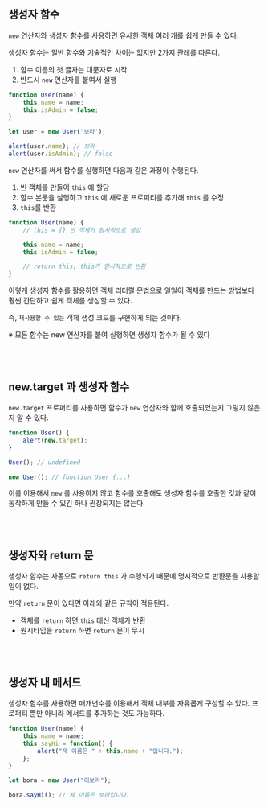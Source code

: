 ##  생성자 함수
`new` 연산자와 생성자 함수를 사용하면 유사한 객체 여러 개를 쉽게 만들 수 있다.
<br>

생성자 함수는 일반 함수와 기술적인 차이는 없지만 2가지 관례를 따른다.

1. 함수 이름의 첫 글자는 대문자로 시작
2. 반드시 `new` 연산자를 붙여서 실행

```javascript
function User(name) {
    this.name = name;
    this.isAdmin = false;
}

let user = new User('보라');

alert(user.name); // 보라
alert(user.isAdmin); // false
```

`new` 연산자를 써서 함수를 실행하면 다음과 같은 과정이 수행된다.

1. 빈 객체를 만들어 `this` 에 할당
2. 함수 본문을 실행하고 `this` 에 새로운 프로퍼티를 추가해 `this` 를 수정
3. `this`를 반환

```javascript
function User(name) {
    // this = {} 빈 객체가 암시적으로 생성

    this.name = name;
    this.isAdmin = false;

    // return this; this가 암시적으로 반환
}
```

이렇게 생성자 함수를 활용하면 객체 리터럴 문법으로 일일이 객체를 만드는 방법보다 훨씬 간단하고 쉽게 객체를 생성할 수 있다.
<br>

즉, `재사용할 수 있는` 객체 생성 코드를 구현하게 되는 것이다.
<br>

※ 모든 함수는 new 연산자를 붙여 실행하면 생성자 함수가 될 수 있다

<br></br>

## new.target 과 생성자 함수
`new.target` 프로퍼티를 사용하면 함수가 `new` 연산자와 함께 호출되었는지 그렇지 않은지 알 수 있다.

```javascript
function User() {
    alert(new.target);
}

User(); // undefined

new User(); // function User {...}
```
이를 이용해서 `new` 를 사용하지 않고 함수를 호출해도 생성자 함수를 호출한 것과 같이 동작하게 만들 수 있긴 하나 권장되지는 않는다.

<br></br>

## 생성자와 return 문
생성자 함수는 자동으로 `return this` 가 수행되기 때문에 명시적으로 반환문을 사용할 일이 없다.

만약 `return` 문이 있다면 아래와 같은 규칙이 적용된다.

- 객체를 `return` 하면 `this` 대신 객체가 반환
- 원시타입을 `return` 하면 `return` 문이 무시

<br></br>

## 생성자 내 메서드
생성자 함수를 사용하면 매개변수를 이용해서 객체 내부를 자유롭게 구성할 수 있다. 프로퍼티 뿐만 아니라 메서드를 추가하는 것도 가능하다.

```javascript
function User(name) {
    this.name = name;
    this.sayHi = function() {
        alert("제 이름은 " + this.name + "입니다.");
    };
}

let bora = new User("이보라");

bora.sayHi(); // 제 이름은 보라입니다.

```